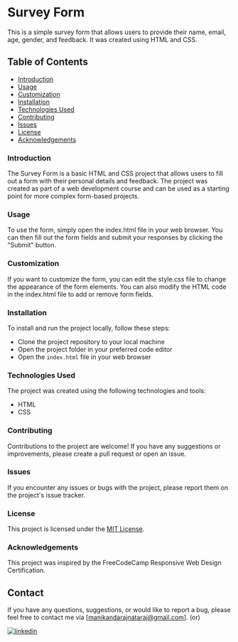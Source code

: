 
# Survey Form

This is a simple survey form that allows users to provide their name, email, age, gender, and feedback. It was created using HTML and CSS.

## Table of Contents
- [Introduction](https://github.com/manikandaraj-T-N/SurveyForm-HTML-CSS/blob/main/README.md#introduction)
- [Usage](https://github.com/manikandaraj-T-N/SurveyForm-HTML-CSS/blob/main/README.md#usage)
- [Customization](https://github.com/manikandaraj-T-N/SurveyForm-HTML-CSS/blob/main/README.md#customization)
- [Installation](https://github.com/manikandaraj-T-N/SurveyForm-HTML-CSS/blob/main/README.md#installation)
- [Technologies Used](https://github.com/manikandaraj-T-N/SurveyForm-HTML-CSS/blob/main/README.md#technologies-used)
- [Contributing](https://github.com/manikandaraj-T-N/SurveyForm-HTML-CSS/blob/main/README.md#contributing)
- [Issues](https://github.com/manikandaraj-T-N/SurveyForm-HTML-CSS/blob/main/README.md#issues)
- [License](https://github.com/manikandaraj-T-N/SurveyForm-HTML-CSS/blob/main/README.md#license)
- [Acknowledgements](https://github.com/manikandaraj-T-N/SurveyForm-HTML-CSS/blob/main/README.md#acknowledgements)

### Introduction
The Survey Form is a basic HTML and CSS project that allows users to fill out a form with their personal details and feedback. The project was created as part of a web development course and can be used as a starting point for more complex form-based projects.

### Usage
To use the form, simply open the index.html file in your web browser. You can then fill out the form fields and submit your responses by clicking the "Submit" button.

### Customization
If you want to customize the form, you can edit the style.css file to change the appearance of the form elements. You can also modify the HTML code in the index.html file to add or remove form fields.

### Installation
To install and run the project locally, follow these steps:

- Clone the project repository to your local machine
- Open the project folder in your preferred code editor
- Open the `index.html` file in your web browser

### Technologies Used
The project was created using the following technologies and tools:

- HTML
- CSS

### Contributing
Contributions to the project are welcome! If you have any suggestions or improvements, please create a pull request or open an issue.

### Issues
If you encounter any issues or bugs with the project, please report them on the project's issue tracker.

### License
This project is licensed under the [MIT License](https://opensource.org/license/mit/).

### Acknowledgements
This project was inspired by the FreeCodeCamp Responsive Web Design Certification. 

## Contact

If you have any questions, suggestions, or would like to report a bug, please feel free to contact me via [manikandarajnataraj@gmail.com].   (or)


  [![linkedin](https://img.shields.io/badge/linkedin-0A66C2?style=for-the-badge&logo=linkedin&logoColor=white)](https://www.linkedin.com/in/manikandaraj-t-n-834189173/)

